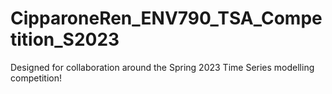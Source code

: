 # CipparoneRen_ENV790_TSA_Competition_S2023
Designed for collaboration around the Spring 2023 Time Series modelling competition!
